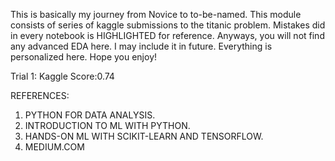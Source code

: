 This is basically my journey from Novice to to-be-named.
This module consists of series of kaggle submissions to the titanic problem.
Mistakes did in every notebook is HIGHLIGHTED for reference.
Anyways, you will not find any advanced EDA here. I may include it in future.
Everything is personalized here.
Hope you enjoy!


Trial 1: Kaggle Score:0.74










REFERENCES:
1. PYTHON FOR DATA ANALYSIS.
2. INTRODUCTION TO ML WITH PYTHON.
3. HANDS-ON ML WITH SCIKIT-LEARN AND TENSORFLOW.
4. MEDIUM.COM
